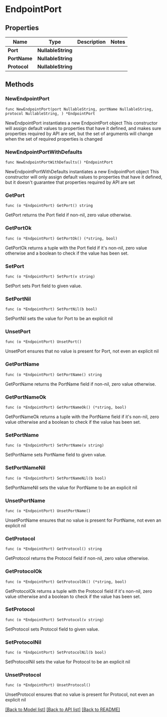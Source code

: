 # EndpointPort

## Properties

Name | Type | Description | Notes
------------ | ------------- | ------------- | -------------
**Port** | **NullableString** |  | 
**PortName** | **NullableString** |  | 
**Protocol** | **NullableString** |  | 

## Methods

### NewEndpointPort

`func NewEndpointPort(port NullableString, portName NullableString, protocol NullableString, ) *EndpointPort`

NewEndpointPort instantiates a new EndpointPort object
This constructor will assign default values to properties that have it defined,
and makes sure properties required by API are set, but the set of arguments
will change when the set of required properties is changed

### NewEndpointPortWithDefaults

`func NewEndpointPortWithDefaults() *EndpointPort`

NewEndpointPortWithDefaults instantiates a new EndpointPort object
This constructor will only assign default values to properties that have it defined,
but it doesn't guarantee that properties required by API are set

### GetPort

`func (o *EndpointPort) GetPort() string`

GetPort returns the Port field if non-nil, zero value otherwise.

### GetPortOk

`func (o *EndpointPort) GetPortOk() (*string, bool)`

GetPortOk returns a tuple with the Port field if it's non-nil, zero value otherwise
and a boolean to check if the value has been set.

### SetPort

`func (o *EndpointPort) SetPort(v string)`

SetPort sets Port field to given value.


### SetPortNil

`func (o *EndpointPort) SetPortNil(b bool)`

 SetPortNil sets the value for Port to be an explicit nil

### UnsetPort
`func (o *EndpointPort) UnsetPort()`

UnsetPort ensures that no value is present for Port, not even an explicit nil
### GetPortName

`func (o *EndpointPort) GetPortName() string`

GetPortName returns the PortName field if non-nil, zero value otherwise.

### GetPortNameOk

`func (o *EndpointPort) GetPortNameOk() (*string, bool)`

GetPortNameOk returns a tuple with the PortName field if it's non-nil, zero value otherwise
and a boolean to check if the value has been set.

### SetPortName

`func (o *EndpointPort) SetPortName(v string)`

SetPortName sets PortName field to given value.


### SetPortNameNil

`func (o *EndpointPort) SetPortNameNil(b bool)`

 SetPortNameNil sets the value for PortName to be an explicit nil

### UnsetPortName
`func (o *EndpointPort) UnsetPortName()`

UnsetPortName ensures that no value is present for PortName, not even an explicit nil
### GetProtocol

`func (o *EndpointPort) GetProtocol() string`

GetProtocol returns the Protocol field if non-nil, zero value otherwise.

### GetProtocolOk

`func (o *EndpointPort) GetProtocolOk() (*string, bool)`

GetProtocolOk returns a tuple with the Protocol field if it's non-nil, zero value otherwise
and a boolean to check if the value has been set.

### SetProtocol

`func (o *EndpointPort) SetProtocol(v string)`

SetProtocol sets Protocol field to given value.


### SetProtocolNil

`func (o *EndpointPort) SetProtocolNil(b bool)`

 SetProtocolNil sets the value for Protocol to be an explicit nil

### UnsetProtocol
`func (o *EndpointPort) UnsetProtocol()`

UnsetProtocol ensures that no value is present for Protocol, not even an explicit nil

[[Back to Model list]](../README.md#documentation-for-models) [[Back to API list]](../README.md#documentation-for-api-endpoints) [[Back to README]](../README.md)


